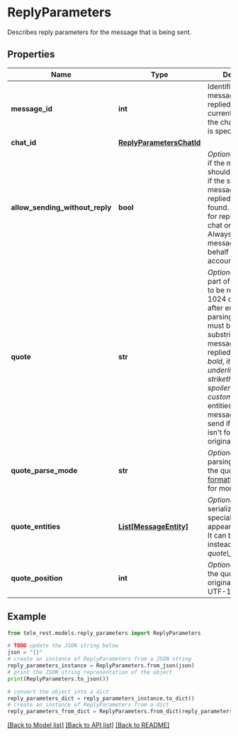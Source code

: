 # ReplyParameters

Describes reply parameters for the message that is being sent.

## Properties

Name | Type | Description | Notes
------------ | ------------- | ------------- | -------------
**message_id** | **int** | Identifier of the message that will be replied to in the current chat, or in the chat *chat\\_id* if it is specified | 
**chat_id** | [**ReplyParametersChatId**](ReplyParametersChatId.md) |  | [optional] 
**allow_sending_without_reply** | **bool** | *Optional*. Pass *True* if the message should be sent even if the specified message to be replied to is not found. Always *False* for replies in another chat or forum topic. Always *True* for messages sent on behalf of a business account. | [optional] 
**quote** | **str** | *Optional*. Quoted part of the message to be replied to; 0-1024 characters after entities parsing. The quote must be an exact substring of the message to be replied to, including *bold*, *italic*, *underline*, *strikethrough*, *spoiler*, and *custom\\_emoji* entities. The message will fail to send if the quote isn&#39;t found in the original message. | [optional] 
**quote_parse_mode** | **str** | *Optional*. Mode for parsing entities in the quote. See [formatting options](https://core.telegram.org/bots/api/#formatting-options) for more details. | [optional] 
**quote_entities** | [**List[MessageEntity]**](MessageEntity.md) | *Optional*. A JSON-serialized list of special entities that appear in the quote. It can be specified instead of *quote\\_parse\\_mode*. | [optional] 
**quote_position** | **int** | *Optional*. Position of the quote in the original message in UTF-16 code units | [optional] 

## Example

```python
from tele_rest.models.reply_parameters import ReplyParameters

# TODO update the JSON string below
json = "{}"
# create an instance of ReplyParameters from a JSON string
reply_parameters_instance = ReplyParameters.from_json(json)
# print the JSON string representation of the object
print(ReplyParameters.to_json())

# convert the object into a dict
reply_parameters_dict = reply_parameters_instance.to_dict()
# create an instance of ReplyParameters from a dict
reply_parameters_from_dict = ReplyParameters.from_dict(reply_parameters_dict)
```
[[Back to Model list]](../README.md#documentation-for-models) [[Back to API list]](../README.md#documentation-for-api-endpoints) [[Back to README]](../README.md)


